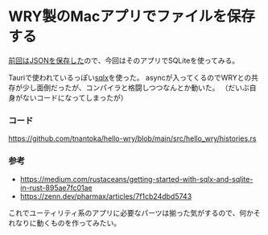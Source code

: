 # WRY製のMacアプリでファイルを保存する

[前回はJSONを保存した](/posts/2024-09-05-dirs)ので、今回はそのアプリでSQLiteを使ってみる。

Tauriで使われているっぽい[sqlx](https://crates.io/crates/sqlx)を使った。
asyncが入ってくるのでWRYとの共存が少し面倒だったが、コンパイラと格闘しつつなんとか動いた。
（だいぶ自身がないコードになってしまったが）

### コード

<https://github.com/tnantoka/hello-wry/blob/main/src/hello_wry/histories.rs>


### 参考

- <https://medium.com/rustaceans/getting-started-with-sqlx-and-sqlite-in-rust-895ae7fc01ae>
- <https://zenn.dev/pharmax/articles/7f1cb24dbd5743>

これでユーティリティ系のアプリに必要なパーツは揃った気がするので、何かそれなりに動くものを作ってみたい。

